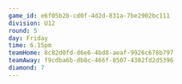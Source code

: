 ```yaml
---
game_id: e6f05b2b-cd0f-4d2d-831a-7be2902bc111
division: U12
round: 5
day: Friday
time: 6.15pm
teamHome: 8c82d0fd-d6e6-4bd8-aeaf-9926c678b797
teamAway: f9cdba6b-db8c-466f-8507-4382fd2d5396
diamond: 7
---
```

